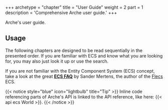 +++
archetype = "chapter"
title = "User Guide"
weight = 2
part = 1
description = 'Comprehensive Arche user guide.'
+++

Arche's user guide.

## Usage
The following chapters are designed to be read sequentially in the presented order.
If you are familiar with ECS and know what you are looking for,
you may also just look it up or use the search.

If you are not familiar with the Entity Component System (ECS) concept,
take a look at the great [**ECS FAQ**](https://github.com/SanderMertens/ecs-faq) by Sander Mertens, the author of the [Flecs](http://flecs.dev) ECS.

{{< notice style="blue" icon="lightbulb" title="Tip" >}}
Inline code referencing parts of Arche's API is linked to the API reference, like here: {{< api ecs World >}}.
{{< /notice >}}


